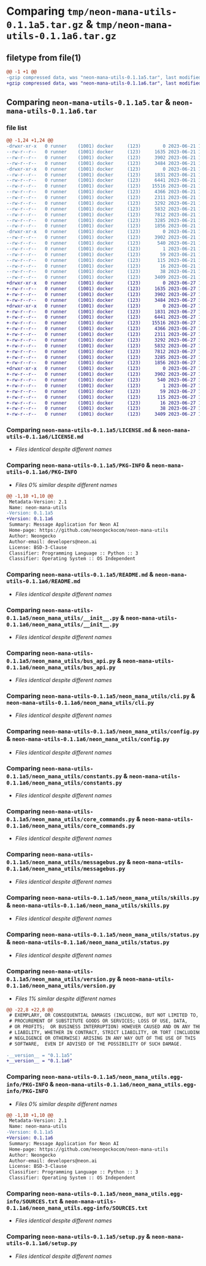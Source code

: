 # Comparing `tmp/neon-mana-utils-0.1.1a5.tar.gz` & `tmp/neon-mana-utils-0.1.1a6.tar.gz`

## filetype from file(1)

```diff
@@ -1 +1 @@
-gzip compressed data, was "neon-mana-utils-0.1.1a5.tar", last modified: Wed Jun 21 14:27:23 2023, max compression
+gzip compressed data, was "neon-mana-utils-0.1.1a6.tar", last modified: Tue Jun 27 18:16:14 2023, max compression
```

## Comparing `neon-mana-utils-0.1.1a5.tar` & `neon-mana-utils-0.1.1a6.tar`

### file list

```diff
@@ -1,24 +1,24 @@
-drwxr-xr-x   0 runner    (1001) docker     (123)        0 2023-06-21 14:27:23.709061 neon-mana-utils-0.1.1a5/
--rw-r--r--   0 runner    (1001) docker     (123)     1635 2023-06-21 14:27:17.000000 neon-mana-utils-0.1.1a5/LICENSE.md
--rw-r--r--   0 runner    (1001) docker     (123)     3902 2023-06-21 14:27:23.709061 neon-mana-utils-0.1.1a5/PKG-INFO
--rw-r--r--   0 runner    (1001) docker     (123)     3484 2023-06-21 14:27:17.000000 neon-mana-utils-0.1.1a5/README.md
-drwxr-xr-x   0 runner    (1001) docker     (123)        0 2023-06-21 14:27:23.709061 neon-mana-utils-0.1.1a5/neon_mana_utils/
--rw-r--r--   0 runner    (1001) docker     (123)     1831 2023-06-21 14:27:17.000000 neon-mana-utils-0.1.1a5/neon_mana_utils/__init__.py
--rw-r--r--   0 runner    (1001) docker     (123)     6441 2023-06-21 14:27:17.000000 neon-mana-utils-0.1.1a5/neon_mana_utils/bus_api.py
--rw-r--r--   0 runner    (1001) docker     (123)    15516 2023-06-21 14:27:17.000000 neon-mana-utils-0.1.1a5/neon_mana_utils/cli.py
--rw-r--r--   0 runner    (1001) docker     (123)     4366 2023-06-21 14:27:17.000000 neon-mana-utils-0.1.1a5/neon_mana_utils/config.py
--rw-r--r--   0 runner    (1001) docker     (123)     2311 2023-06-21 14:27:17.000000 neon-mana-utils-0.1.1a5/neon_mana_utils/constants.py
--rw-r--r--   0 runner    (1001) docker     (123)     3292 2023-06-21 14:27:17.000000 neon-mana-utils-0.1.1a5/neon_mana_utils/core_commands.py
--rw-r--r--   0 runner    (1001) docker     (123)     5832 2023-06-21 14:27:17.000000 neon-mana-utils-0.1.1a5/neon_mana_utils/messagebus.py
--rw-r--r--   0 runner    (1001) docker     (123)     7812 2023-06-21 14:27:17.000000 neon-mana-utils-0.1.1a5/neon_mana_utils/skills.py
--rw-r--r--   0 runner    (1001) docker     (123)     3285 2023-06-21 14:27:17.000000 neon-mana-utils-0.1.1a5/neon_mana_utils/status.py
--rw-r--r--   0 runner    (1001) docker     (123)     1856 2023-06-21 14:27:17.000000 neon-mana-utils-0.1.1a5/neon_mana_utils/version.py
-drwxr-xr-x   0 runner    (1001) docker     (123)        0 2023-06-21 14:27:23.709061 neon-mana-utils-0.1.1a5/neon_mana_utils.egg-info/
--rw-r--r--   0 runner    (1001) docker     (123)     3902 2023-06-21 14:27:23.000000 neon-mana-utils-0.1.1a5/neon_mana_utils.egg-info/PKG-INFO
--rw-r--r--   0 runner    (1001) docker     (123)      540 2023-06-21 14:27:23.000000 neon-mana-utils-0.1.1a5/neon_mana_utils.egg-info/SOURCES.txt
--rw-r--r--   0 runner    (1001) docker     (123)        1 2023-06-21 14:27:23.000000 neon-mana-utils-0.1.1a5/neon_mana_utils.egg-info/dependency_links.txt
--rw-r--r--   0 runner    (1001) docker     (123)       59 2023-06-21 14:27:23.000000 neon-mana-utils-0.1.1a5/neon_mana_utils.egg-info/entry_points.txt
--rw-r--r--   0 runner    (1001) docker     (123)      115 2023-06-21 14:27:23.000000 neon-mana-utils-0.1.1a5/neon_mana_utils.egg-info/requires.txt
--rw-r--r--   0 runner    (1001) docker     (123)       16 2023-06-21 14:27:23.000000 neon-mana-utils-0.1.1a5/neon_mana_utils.egg-info/top_level.txt
--rw-r--r--   0 runner    (1001) docker     (123)       38 2023-06-21 14:27:23.709061 neon-mana-utils-0.1.1a5/setup.cfg
--rw-r--r--   0 runner    (1001) docker     (123)     3409 2023-06-21 14:27:17.000000 neon-mana-utils-0.1.1a5/setup.py
+drwxr-xr-x   0 runner    (1001) docker     (123)        0 2023-06-27 18:16:14.975084 neon-mana-utils-0.1.1a6/
+-rw-r--r--   0 runner    (1001) docker     (123)     1635 2023-06-27 18:16:10.000000 neon-mana-utils-0.1.1a6/LICENSE.md
+-rw-r--r--   0 runner    (1001) docker     (123)     3902 2023-06-27 18:16:14.975084 neon-mana-utils-0.1.1a6/PKG-INFO
+-rw-r--r--   0 runner    (1001) docker     (123)     3484 2023-06-27 18:16:10.000000 neon-mana-utils-0.1.1a6/README.md
+drwxr-xr-x   0 runner    (1001) docker     (123)        0 2023-06-27 18:16:14.971084 neon-mana-utils-0.1.1a6/neon_mana_utils/
+-rw-r--r--   0 runner    (1001) docker     (123)     1831 2023-06-27 18:16:10.000000 neon-mana-utils-0.1.1a6/neon_mana_utils/__init__.py
+-rw-r--r--   0 runner    (1001) docker     (123)     6441 2023-06-27 18:16:10.000000 neon-mana-utils-0.1.1a6/neon_mana_utils/bus_api.py
+-rw-r--r--   0 runner    (1001) docker     (123)    15516 2023-06-27 18:16:10.000000 neon-mana-utils-0.1.1a6/neon_mana_utils/cli.py
+-rw-r--r--   0 runner    (1001) docker     (123)     4366 2023-06-27 18:16:10.000000 neon-mana-utils-0.1.1a6/neon_mana_utils/config.py
+-rw-r--r--   0 runner    (1001) docker     (123)     2311 2023-06-27 18:16:10.000000 neon-mana-utils-0.1.1a6/neon_mana_utils/constants.py
+-rw-r--r--   0 runner    (1001) docker     (123)     3292 2023-06-27 18:16:10.000000 neon-mana-utils-0.1.1a6/neon_mana_utils/core_commands.py
+-rw-r--r--   0 runner    (1001) docker     (123)     5832 2023-06-27 18:16:10.000000 neon-mana-utils-0.1.1a6/neon_mana_utils/messagebus.py
+-rw-r--r--   0 runner    (1001) docker     (123)     7812 2023-06-27 18:16:10.000000 neon-mana-utils-0.1.1a6/neon_mana_utils/skills.py
+-rw-r--r--   0 runner    (1001) docker     (123)     3285 2023-06-27 18:16:10.000000 neon-mana-utils-0.1.1a6/neon_mana_utils/status.py
+-rw-r--r--   0 runner    (1001) docker     (123)     1856 2023-06-27 18:16:10.000000 neon-mana-utils-0.1.1a6/neon_mana_utils/version.py
+drwxr-xr-x   0 runner    (1001) docker     (123)        0 2023-06-27 18:16:14.975084 neon-mana-utils-0.1.1a6/neon_mana_utils.egg-info/
+-rw-r--r--   0 runner    (1001) docker     (123)     3902 2023-06-27 18:16:14.000000 neon-mana-utils-0.1.1a6/neon_mana_utils.egg-info/PKG-INFO
+-rw-r--r--   0 runner    (1001) docker     (123)      540 2023-06-27 18:16:14.000000 neon-mana-utils-0.1.1a6/neon_mana_utils.egg-info/SOURCES.txt
+-rw-r--r--   0 runner    (1001) docker     (123)        1 2023-06-27 18:16:14.000000 neon-mana-utils-0.1.1a6/neon_mana_utils.egg-info/dependency_links.txt
+-rw-r--r--   0 runner    (1001) docker     (123)       59 2023-06-27 18:16:14.000000 neon-mana-utils-0.1.1a6/neon_mana_utils.egg-info/entry_points.txt
+-rw-r--r--   0 runner    (1001) docker     (123)      115 2023-06-27 18:16:14.000000 neon-mana-utils-0.1.1a6/neon_mana_utils.egg-info/requires.txt
+-rw-r--r--   0 runner    (1001) docker     (123)       16 2023-06-27 18:16:14.000000 neon-mana-utils-0.1.1a6/neon_mana_utils.egg-info/top_level.txt
+-rw-r--r--   0 runner    (1001) docker     (123)       38 2023-06-27 18:16:14.975084 neon-mana-utils-0.1.1a6/setup.cfg
+-rw-r--r--   0 runner    (1001) docker     (123)     3409 2023-06-27 18:16:10.000000 neon-mana-utils-0.1.1a6/setup.py
```

### Comparing `neon-mana-utils-0.1.1a5/LICENSE.md` & `neon-mana-utils-0.1.1a6/LICENSE.md`

 * *Files identical despite different names*

### Comparing `neon-mana-utils-0.1.1a5/PKG-INFO` & `neon-mana-utils-0.1.1a6/PKG-INFO`

 * *Files 0% similar despite different names*

```diff
@@ -1,10 +1,10 @@
 Metadata-Version: 2.1
 Name: neon-mana-utils
-Version: 0.1.1a5
+Version: 0.1.1a6
 Summary: Message Application for Neon AI
 Home-page: https://github.com/neongeckocom/neon-mana-utils
 Author: Neongecko
 Author-email: developers@neon.ai
 License: BSD-3-Clause
 Classifier: Programming Language :: Python :: 3
 Classifier: Operating System :: OS Independent
```

### Comparing `neon-mana-utils-0.1.1a5/README.md` & `neon-mana-utils-0.1.1a6/README.md`

 * *Files identical despite different names*

### Comparing `neon-mana-utils-0.1.1a5/neon_mana_utils/__init__.py` & `neon-mana-utils-0.1.1a6/neon_mana_utils/__init__.py`

 * *Files identical despite different names*

### Comparing `neon-mana-utils-0.1.1a5/neon_mana_utils/bus_api.py` & `neon-mana-utils-0.1.1a6/neon_mana_utils/bus_api.py`

 * *Files identical despite different names*

### Comparing `neon-mana-utils-0.1.1a5/neon_mana_utils/cli.py` & `neon-mana-utils-0.1.1a6/neon_mana_utils/cli.py`

 * *Files identical despite different names*

### Comparing `neon-mana-utils-0.1.1a5/neon_mana_utils/config.py` & `neon-mana-utils-0.1.1a6/neon_mana_utils/config.py`

 * *Files identical despite different names*

### Comparing `neon-mana-utils-0.1.1a5/neon_mana_utils/constants.py` & `neon-mana-utils-0.1.1a6/neon_mana_utils/constants.py`

 * *Files identical despite different names*

### Comparing `neon-mana-utils-0.1.1a5/neon_mana_utils/core_commands.py` & `neon-mana-utils-0.1.1a6/neon_mana_utils/core_commands.py`

 * *Files identical despite different names*

### Comparing `neon-mana-utils-0.1.1a5/neon_mana_utils/messagebus.py` & `neon-mana-utils-0.1.1a6/neon_mana_utils/messagebus.py`

 * *Files identical despite different names*

### Comparing `neon-mana-utils-0.1.1a5/neon_mana_utils/skills.py` & `neon-mana-utils-0.1.1a6/neon_mana_utils/skills.py`

 * *Files identical despite different names*

### Comparing `neon-mana-utils-0.1.1a5/neon_mana_utils/status.py` & `neon-mana-utils-0.1.1a6/neon_mana_utils/status.py`

 * *Files identical despite different names*

### Comparing `neon-mana-utils-0.1.1a5/neon_mana_utils/version.py` & `neon-mana-utils-0.1.1a6/neon_mana_utils/version.py`

 * *Files 1% similar despite different names*

```diff
@@ -22,8 +22,8 @@
 # EXEMPLARY, OR CONSEQUENTIAL DAMAGES (INCLUDING, BUT NOT LIMITED TO,
 # PROCUREMENT OF SUBSTITUTE GOODS OR SERVICES; LOSS OF USE, DATA,
 # OR PROFITS;  OR BUSINESS INTERRUPTION) HOWEVER CAUSED AND ON ANY THEORY OF
 # LIABILITY, WHETHER IN CONTRACT, STRICT LIABILITY, OR TORT (INCLUDING
 # NEGLIGENCE OR OTHERWISE) ARISING IN ANY WAY OUT OF THE USE OF THIS
 # SOFTWARE,  EVEN IF ADVISED OF THE POSSIBILITY OF SUCH DAMAGE.
 
-__version__ = "0.1.1a5"
+__version__ = "0.1.1a6"
```

### Comparing `neon-mana-utils-0.1.1a5/neon_mana_utils.egg-info/PKG-INFO` & `neon-mana-utils-0.1.1a6/neon_mana_utils.egg-info/PKG-INFO`

 * *Files 0% similar despite different names*

```diff
@@ -1,10 +1,10 @@
 Metadata-Version: 2.1
 Name: neon-mana-utils
-Version: 0.1.1a5
+Version: 0.1.1a6
 Summary: Message Application for Neon AI
 Home-page: https://github.com/neongeckocom/neon-mana-utils
 Author: Neongecko
 Author-email: developers@neon.ai
 License: BSD-3-Clause
 Classifier: Programming Language :: Python :: 3
 Classifier: Operating System :: OS Independent
```

### Comparing `neon-mana-utils-0.1.1a5/neon_mana_utils.egg-info/SOURCES.txt` & `neon-mana-utils-0.1.1a6/neon_mana_utils.egg-info/SOURCES.txt`

 * *Files identical despite different names*

### Comparing `neon-mana-utils-0.1.1a5/setup.py` & `neon-mana-utils-0.1.1a6/setup.py`

 * *Files identical despite different names*

